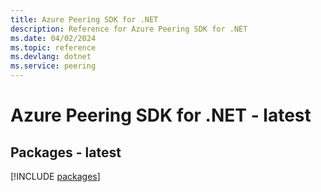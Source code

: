 ```yaml
---
title: Azure Peering SDK for .NET
description: Reference for Azure Peering SDK for .NET
ms.date: 04/02/2024
ms.topic: reference
ms.devlang: dotnet
ms.service: peering
---
```

# Azure Peering SDK for .NET - latest
## Packages - latest
[!INCLUDE [packages](peering-index.md)]